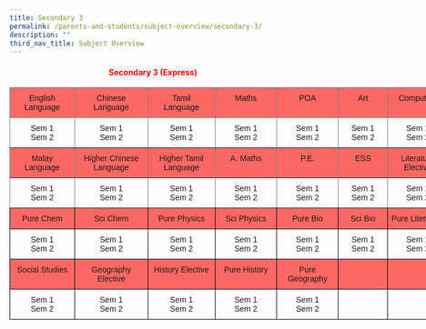 ```yaml
---
title: Secondary 3
permalink: /parents-and-students/subject-overview/secondary-3/
description: ""
third_nav_title: Subject Overview
---
```

<h4 style="color:red" align="center"> Secondary 3 (Express)</h4>

<style type="text/css">
.tg  {border-collapse:collapse;border-spacing:0;}
.tg td{border-color:black;border-style:solid;border-width:1px;font-family:Arial, sans-serif;font-size:14px;
  overflow:hidden;padding:10px 5px;word-break:normal;}
.tg th{border-color:black;border-style:solid;border-width:1px;font-family:Arial, sans-serif;font-size:14px;
  font-weight:normal;overflow:hidden;padding:10px 5px;word-break:normal;}
.tg .tg-vswx{background-color:#fd6864;border-color:inherit;text-align:center;vertical-align:top}
.tg .tg-baqh{text-align:center;vertical-align:top}
.tg .tg-c3ow{border-color:inherit;text-align:center;vertical-align:top}
.tg .tg-wos8{background-color:#FD6864;text-align:center;vertical-align:top}
</style>
<table class="tg" style="undefined;table-layout: fixed; width: 771px">
<colgroup>
<col style="width: 114px">
<col style="width: 129px">
<col style="width: 118px">
<col style="width: 109px">
<col style="width: 108px">
<col style="width: 87px">
<col style="width: 106px">
</colgroup>
<thead>
  <tr>
    <th class="tg-vswx">English Language</th>
    <th class="tg-vswx">Chinese <br>Language</th>
    <th class="tg-vswx">Tamil <br>Language</th>
    <th class="tg-vswx">Maths</th>
    <th class="tg-vswx">POA</th>
    <th class="tg-vswx">Art</th>
    <th class="tg-vswx">Computing</th>
  </tr>
</thead>
<tbody>
  <tr>
    <td class="tg-c3ow">Sem 1<br>Sem 2</td>
    <td class="tg-c3ow">Sem 1<br>Sem 2</td>
    <td class="tg-c3ow">Sem 1<br>Sem 2</td>
    <td class="tg-c3ow">Sem 1<br>Sem 2</td>
    <td class="tg-c3ow">Sem 1<br>Sem 2</td>
    <td class="tg-c3ow">Sem 1<br>Sem 2</td>
    <td class="tg-c3ow">Sem 1<br>Sem 2</td>
  </tr>
  <tr>
    <td class="tg-vswx">Malay Language</td>
    <td class="tg-vswx">Higher Chinese Language</td>
    <td class="tg-vswx">Higher Tamil Language</td>
    <td class="tg-vswx">A. Maths</td>
    <td class="tg-vswx">P.E.</td>
    <td class="tg-vswx">ESS</td>
    <td class="tg-vswx">Literature Elective</td>
  </tr>
  <tr>
    <td class="tg-c3ow">Sem 1<br>Sem 2</td>
    <td class="tg-c3ow">Sem 1<br>Sem 2</td>
    <td class="tg-c3ow">Sem 1<br>Sem 2</td>
    <td class="tg-c3ow">Sem 1<br>Sem 2</td>
    <td class="tg-c3ow">Sem 1<br>Sem 2</td>
    <td class="tg-c3ow">Sem 1<br>Sem 2</td>
    <td class="tg-c3ow">Sem 1<br>Sem 2</td>
  </tr>
  <tr>
    <td class="tg-wos8">Pure Chem</td>
    <td class="tg-wos8">Sci Chem</td>
    <td class="tg-wos8">Pure Physics</td>
    <td class="tg-wos8">Sci Physics</td>
    <td class="tg-wos8">Pure Bio</td>
    <td class="tg-wos8">Sci Bio</td>
    <td class="tg-wos8">Pure Literature</td>
  </tr>
  <tr>
    <td class="tg-baqh">Sem 1<br>Sem 2</td>
    <td class="tg-baqh">Sem 1<br>Sem 2</td>
    <td class="tg-baqh">Sem 1<br>Sem 2</td>
    <td class="tg-baqh">Sem 1<br>Sem 2</td>
    <td class="tg-baqh">Sem 1<br>Sem 2</td>
    <td class="tg-baqh">Sem 1<br>Sem 2</td>
    <td class="tg-baqh">Sem 1<br>Sem 2</td>
  </tr>
  <tr>
    <td class="tg-wos8">Social Studies</td>
    <td class="tg-wos8">Geography Elective</td>
    <td class="tg-wos8">History Elective</td>
    <td class="tg-wos8">Pure History</td>
    <td class="tg-wos8">Pure Geography</td>
    <td class="tg-wos8"></td>
    <td class="tg-wos8"></td>
  </tr>
  <tr>
    <td class="tg-baqh">Sem 1<br>Sem 2</td>
    <td class="tg-baqh">Sem 1<br>Sem 2</td>
    <td class="tg-baqh">Sem 1<br>Sem 2</td>
    <td class="tg-baqh">Sem 1<br>Sem 2</td>
    <td class="tg-baqh">Sem 1<br>Sem 2</td>
    <td class="tg-baqh"></td>
    <td class="tg-baqh"></td>
  </tr>
</tbody>
</table>